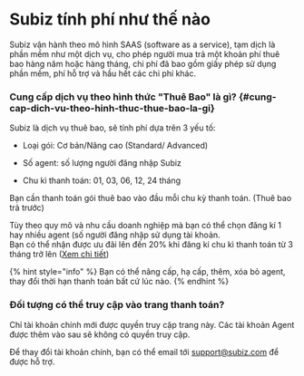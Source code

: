 # Subiz tính phí như thế nào

Subiz vận hành theo mô hình SAAS \(software as a service\), tạm dịch là phần mềm như một dịch vụ, cho phép người mua trả một khoản phí thuê bao hàng năm hoặc hàng tháng, chi phí đã bao gồm giấy phép sử dụng phần mềm, phí hỗ trợ và hầu hết các chi phí khác.

### Cung cấp dịch vụ theo hình thức "Thuê Bao" là gì? {#cung-cap-dich-vu-theo-hinh-thuc-thue-bao-la-gi}

Subiz là dịch vụ thuê bao, sẽ tính phí dựa trên 3 yếu tố:

- Loại gói: Cơ bản/Nâng cao \(Standard/ Advanced\)

- Số agent: số lượng người đăng nhập Subiz

- Chu kì thanh toán: 01, 03, 06, 12, 24 tháng

Bạn cần thanh toán gói thuê bao vào đầu mỗi chu kỳ thanh toán. \(Thuê bao trả trước\)

Tùy theo quy mô và nhu cầu doanh nghiệp mà bạn có thể chọn đăng kí 1 hay nhiều agent \(số người đăng nhập sử dụng tài khoản.   
Bạn có thể nhận được ưu đãi lên đến 20% khi đăng kí chu kì thanh toán từ 3 tháng trở lên \([Xem chi tiết](https://subiz.com/vi/pricing.html)\)

{% hint style="info" %}
 Bạn có thể nâng cấp, hạ cấp, thêm, xóa bỏ agent, thay đổi thời hạn thanh toán bất cứ lúc nào.
{% endhint %}

### Đối tượng có thể truy cập vào trang thanh toán?

Chỉ tài khoản chính mới được quyền truy cập trang này. Các tài khoản Agent được thêm vào sau sẽ không có quyền truy cập.

Để thay đổi tài khoản chính, bạn có thể email tới [support@subiz.com](mailto:support@subiz.com) để được hỗ trợ.

